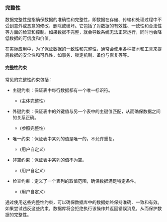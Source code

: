 ### 完整性

数据完整性是指确保数据的准确性和完整性，即数据在存储、传输和处理过程中不受到意外或恶意的修改、删除或破坏。它包括了对数据的有效性、一致性和合法性等方面的检查和控制。如果数据不完整，就会导致系统无法正常运行，同时也会降低数据的可信度和价值。

在实际应用中，为了保证数据的一致性和完整性，通常会使用各种技术和工具来提高数据的安全性和可靠性，如事务、锁定机制、备份与恢复等等。

#### 完整性约束

常见的完整性约束包括：

- 主键约束：保证表中每行数据都有一个唯一标识符。

  - (主体完整性)

- 外键约束：保证表中的外键值与另一个表中的主键值匹配，从而确保数据之间的关系正确。

  - (参照完整性)

- 唯一约束：保证表中某列的值是唯一的，不允许重复。

  - (用户自定义)

- 非空约束：保证表中某列的值不为空。

  - (用户自定义)

- 检查约束：定义了一个表列的取值范围，确保数据满足特定条件。
  - (用户自定义)

通过使用这些完整性约束，可以确保数据库中的数据始终保持准确、一致和有效。如果尝试违反这些约束，数据库将会拒绝执行该操作并返回错误消息，从而保护数据的完整性。
